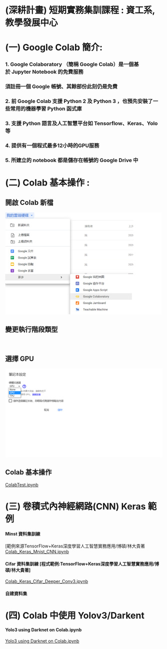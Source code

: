 # (深耕計畫) 短期實務集訓課程 :  資工系, 教學發展中心

# (一) Google Colab 簡介: 
### 1. Google Colaboratory （簡稱 Google Colab）是一個基於 Jupyter Notebook 的免費服務 <br>
### 須註冊一個 Google 帳號、其餘部份此刻仍是免費
### 2. 前 Google Colab 支援 Python 2 及 Python 3 ，也預先安裝了一些常用的機器學習 Python 函式庫 
### 3. 支援 Python 語言及人工智慧平台如 Tensorflow、Keras、Yolo等
### 4. 提供有一個程式最多12小時的GPU服務
### 5. 所建立的 notebook 都是儲存在帳號的  Google Drive 中


# (二) Colab 基本操作 :
## 開啟 Colab 新檔
<img src="https://github.com/GwoChuanLee/images/blob/main/open.png" width="500"><br>
## 變更執行階段類型
<img src="https://github.com/GwoChuanLee/images/blob/main/changecurrentstate.png" width="00"><br>
## 選擇 GPU
<img src="https://github.com/GwoChuanLee/images/blob/main/selectGPU.png" width="800"> <br>
## Colab 基本操作
<a href="https://github.com/GwoChuanLee/Colab-Introduction-Workshop/blob/main/ColabTest.ipynb"> ColabTest.ipynb </a>

# (三) 卷積式內神經網路(CNN) Keras 範例
####  Minst 資料集訓練 
[範例來源<a herf="https://www.books.com.tw/products/0010754327?gclid=EAIaIQobChMI-6fkxv217AIVSFRgCh0mIQ8GEAQYASABEgIhlfD_BwE">TensorFlow+Keras深度學習人工智慧實務應用/博碩/林大貴著</a>
<a href="https://github.com/GwoChuanLee/Colab-Introduction-Workshop/blob/main/ColabTest.ipynb"> Colab_Keras_Mnist_CNN.ipynb </a>
####  Cifar 資料集訓練 [程式範例:TensorFlow+Keras深度學習人工智慧實務應用/博碩/林大貴著]
<a href="https://github.com/GwoChuanLee/Colab-Introduction-Workshop/blob/main/ColabTest.ipynb"> Colab_Keras_Cifar_Deeper_Conv3.ipynb </a>
####  自建資料集

# (四) Colab 中使用 Yolov3/Darkent 
#### Yolo3 using Darknet on Colab.ipynb
<a href="https://github.com/GwoChuanLee/Colab-Introduction-Workshop/blob/main/ColabTest.ipynb"> Yolo3 using Darknet on Colab.ipynb </a>


